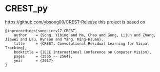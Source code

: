# CREST_py
https://github.com/ybsong00/CREST-Release
this project is based on 
<pre><code>@inproceedings{song-iccv17-CREST,
    author    = {Song, Yibing and Ma, Chao and Gong, Lijun and Zhang, Jiawei and Lau, Rynson and Yang, Ming-Hsuan}, 
    title     = {CREST: Convolutional Residual Learning for Visual Tracking}, 
    booktitle = {IEEE International Conference on Computer Vision},
    pages     = {2555 -- 2564},
    year      = {2017}
}
</code></pre>
